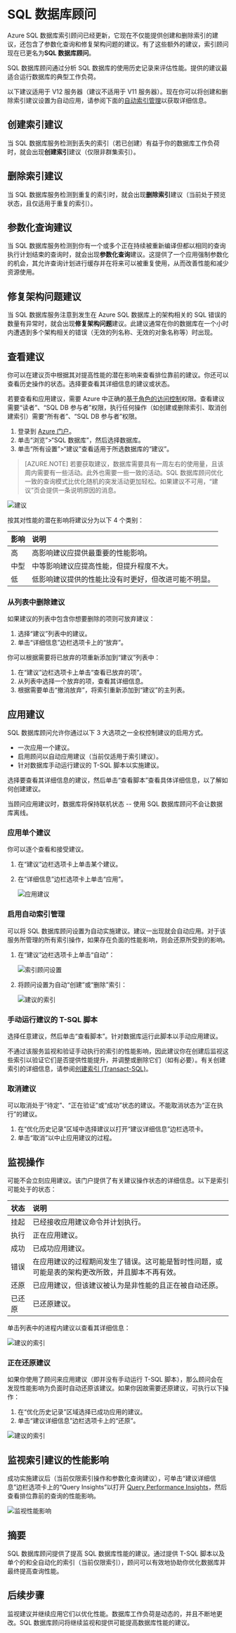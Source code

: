 <properties 
   pageTitle="Azure SQL 数据库顾问" 
   description="Azure SQL 数据库顾问为你的现有 SQL 数据库提供建议，这样可以提高当前的查询性能。" 
   services="sql-database" 
   documentationCenter="" 
   authors="stevestein" 
   manager="jhubbard" 
   editor="monicar"/>

<tags
   ms.service="sql-database"
   ms.date="05/10/2016"
   wacn.date="05/23/2016"/>

# SQL 数据库顾问

Azure SQL 数据库索引顾问已经更新，它现在不仅能提供创建和删除索引的建议，还包含了参数化查询和修复架构问题的建议。有了这些额外的建议，索引顾问现在已更名为**SQL 数据库顾问**。

SQL 数据库顾问通过分析 SQL 数据库的使用历史记录来评估性能。提供的建议最适合运行数据库的典型工作负荷。

以下建议适用于 V12 服务器（建议不适用于 V11 服务器）。现在你可以将创建和删除索引建议设置为自动应用，请参阅下面的[自动索引管理](#enable-automatic-index-management)以获取详细信息。

## 创建索引建议 

当 SQL 数据库服务检测到丢失的索引（若已创建）有益于你的数据库工作负荷时，就会出现**创建索引**建议（仅限非群集索引）。


## 删除索引建议

当 SQL 数据库服务检测到重复的索引时，就会出现**删除索引**建议（当前处于预览状态，且仅适用于重复的索引）。

## 参数化查询建议

当 SQL 数据库服务检测到你有一个或多个正在持续被重新编译但都以相同的查询执行计划结束的查询时，就会出现**参数化查询**建议。这提供了一个应用强制参数化的机会，其允许查询计划进行缓存并在将来可以被重复使用，从而改善性能和减少资源使用。

## 修复架构问题建议

当 SQL 数据库服务注意到发生在 Azure SQL 数据库上的架构相关的 SQL 错误的数量有异常时，就会出现**修复架构问题**建议。此建议通常在你的数据库在一个小时内遭遇到多个架构相关的错误（无效的列名称、无效的对象名称等）时出现。


## 查看建议

你可以在建议页中根据其对提高性能的潜在影响来查看排位靠前的建议。你还可以查看历史操作的状态。选择要查看其详细信息的建议或状态。

若要查看和应用建议，需要 Azure 中正确的[基于角色的访问控制](/documentation/articles/role-based-access-control-configure)权限。查看建议需要“读者”、“SQL DB 参与者”权限，执行任何操作（如创建或删除索引、取消创建索引）需要“所有者”、“SQL DB 参与者”权限。

1. 登录到 [Azure 门户](https://portal.azure.cn)。
2. 单击“浏览”>“SQL 数据库”，然后选择数据库。
5. 单击“所有设置”>“建议”查看适用于所选数据库的“建议”。

> [AZURE.NOTE] 若要获取建议，数据库需要具有一周左右的使用量，且该周内需要有一些活动。此外也需要一些一致的活动。SQL 数据库顾问优化一致的查询模式比优化随机的突发活动更加轻松。如果建议不可用，“建议”页会提供一条说明原因的消息。

![建议](./media/sql-database-index-advisor/recommendations.png)

按其对性能的潜在影响将建议分为以下 4 个类别：

| 影响 | 说明 |
| :--- | :--- |
| 高 | 高影响建议应提供最重要的性能影响。 |
| 中型 | 中等影响建议应提高性能，但提升程度不大。 |
| 低 | 低影响建议提供的性能比没有时更好，但改进可能不明显。 


### 从列表中删除建议

如果建议的列表中包含你想要删除的项则可放弃建议：

1. 选择“建议”列表中的建议。
2. 单击“详细信息”边栏选项卡上的“放弃”。


你可以根据需要将已放弃的项重新添加到“建议”列表中：

1. 在“建议”边栏选项卡上单击“查看已放弃的项”。
1. 从列表中选择一个放弃的项，查看其详细信息。
1. 根据需要单击“撤消放弃”，将索引重新添加到“建议”的主列表。



## 应用建议

SQL 数据库顾问允许你通过以下 3 大选项之一全权控制建议的启用方式。

- 一次应用一个建议。
- 启用顾问以自动应用建议（当前仅适用于索引建议）。
- 针对数据库手动运行建议的 T-SQL 脚本以实施建议。

选择要查看其详细信息的建议，然后单击“查看脚本”查看具体详细信息，以了解如何创建建议。

当顾问应用建议时，数据库将保持联机状态 -- 使用 SQL 数据库顾问不会让数据库离线。

### 应用单个建议

你可以逐个查看和接受建议。

1. 在“建议”边栏选项卡上单击某个建议。
2. 在“详细信息”边栏选项卡上单击“应用”。

    ![应用建议](./media/sql-database-index-advisor/apply.png)


### 启用自动索引管理

可以将 SQL 数据库顾问设置为自动实施建议。建议一出现就会自动应用。对于该服务所管理的所有索引操作，如果存在负面的性能影响，则会还原所受到的影响。

1. 在“建议”边栏选项卡上单击“自动”：

    ![索引顾问设置](./media/sql-database-index-advisor/settings.png)

2. 将顾问设置为自动“创建”或“删除”索引：

    ![建议的索引](./media/sql-database-index-advisor/automation.png)




### 手动运行建议的 T-SQL 脚本

选择任意建议，然后单击“查看脚本”。针对数据库运行此脚本以手动应用建议。

不通过该服务监视和验证手动执行的索引的性能影响，因此建议你在创建后监视这些索引以验证它们是否提供性能提升，并调整或删除它们（如有必要）。有关创建索引的详细信息，请参阅[创建索引 (Transact-SQL)](https://msdn.microsoft.com/zh-cn/library/ms188783.aspx)。


### 取消建议

可以取消处于“待定”、“正在验证”或“成功”状态的建议。不能取消状态为“正在执行”的建议。

1. 在“优化历史记录”区域中选择建议以打开“建议详细信息”边栏选项卡。
2. 单击“取消”以中止应用建议的过程。



## 监视操作

可能不会立刻应用建议。该门户提供了有关建议操作状态的详细信息。以下是索引可能处于的状态：

| 状态 | 说明 |
| :--- | :--- |
| 挂起 | 已经接收应用建议命令并计划执行。 |
| 执行 | 正在应用建议。 |
| 成功 | 已成功应用建议。 |
| 错误 | 在应用建议的过程期间发生了错误。这可能是暂时性问题，或可能是表的架构更改所致，并且脚本不再有效。 |
| 还原 | 已应用建议，但该建议被认为是非性能的且正在被自动还原。 |
| 已还原 | 已还原建议。 |

单击列表中的进程内建议以查看其详细信息：

![建议的索引](./media/sql-database-index-advisor/operations.png)



### 正在还原建议

如果你使用了顾问来应用建议（即并没有手动运行 T-SQL 脚本），那么顾问会在发现性能影响为负面时自动还原该建议。如果你因故需要还原建议，可执行以下操作：


1. 在“优化历史记录”区域选择已成功应用的建议。
2. 单击“建议详细信息”边栏选项卡上的“还原”。

![建议的索引](./media/sql-database-index-advisor/details.png)


## 监视索引建议的性能影响

成功实施建议后（当前仅限索引操作和参数化查询建议），可单击“建议详细信息”边栏选项卡上的“Query Insights”以打开 [Query Performance Insights](/documentation/articles/sql-database-query-performance)，然后查看排位靠前的查询的性能影响。

![监视性能影响](./media/sql-database-index-advisor/query-insights.png)



## 摘要

SQL 数据库顾问提供了提高 SQL 数据库性能的建议。通过提供 T-SQL 脚本以及单个的和全自动化的索引（当前仅限索引），顾问可以有效地协助你优化数据库并最终提高查询性能。



## 后续步骤

监视建议并继续应用它们以优化性能。数据库工作负荷是动态的，并且不断地更改。SQL 数据库顾问将继续监视和提供可能提高数据库性能的建议。






<!---HONumber=Mooncake_0530_2016-->